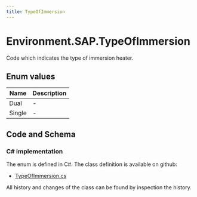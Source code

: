 ```yaml
---
title: TypeOfImmersion
---
```


# Environment.SAP.TypeOfImmersion

Code which indicates the type of immersion heater.

## Enum values

| Name            | Description                                                    |
|-----------------|----------------------------------------------------------------|
| Dual |  -  |
| Single |  -  |


## Code and Schema

### C# implementation

The enum is defined in C#. The class definition is available on github:

- [TypeOfImmersion.cs](https://github.com/BHoM/SAP_Toolkit/blob/develop/SAP_oM/Enums/TypeOfImmersion.cs)

All history and changes of the class can be found by inspection the history.
